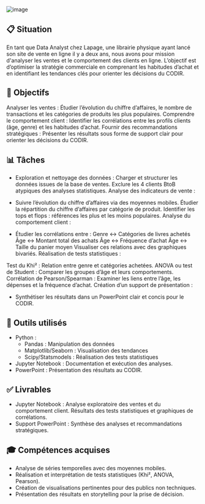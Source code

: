 ![image](https://github.com/user-attachments/assets/27b0c265-040b-4934-a50a-881aa63731c4)

## 📋 Situation
En tant que Data Analyst chez Lapage, une librairie physique ayant lancé son site de vente en ligne il y a deux ans, nous avons pour mission d'analyser les ventes et le comportement des clients en ligne.
L’objectif est d’optimiser la stratégie commerciale en comprenant les habitudes d’achat et en identifiant les tendances clés pour orienter les décisions du CODIR.

## 🎯 Objectifs
Analyser les ventes : Étudier l’évolution du chiffre d’affaires, le nombre de transactions et les catégories de produits les plus populaires.
Comprendre le comportement client : Identifier les corrélations entre les profils clients (âge, genre) et les habitudes d’achat.
Fournir des recommandations stratégiques : Présenter les résultats sous forme de support clair pour orienter les décisions du CODIR.

## 📊 Tâches
- Exploration et nettoyage des données :
Charger et structurer les données issues de la base de ventes.
Exclure les 4 clients BtoB atypiques des analyses statistiques.
Analyse des indicateurs de vente :

- Suivre l’évolution du chiffre d’affaires via des moyennes mobiles.
Étudier la répartition du chiffre d’affaires par catégorie de produit.
Identifier les tops et flops : références les plus et les moins populaires.
Analyse du comportement client :

- Étudier les corrélations entre :
Genre ↔ Catégories de livres achetés
Âge ↔ Montant total des achats
Âge ↔ Fréquence d’achat
Âge ↔ Taille du panier moyen
Visualiser ces relations avec des graphiques bivariés.
Réalisation de tests statistiques :

Test du Khi² : Relation entre genre et catégories achetées.
ANOVA ou test de Student : Comparer les groupes d’âge et leurs comportements.
Corrélation de Pearson/Spearman : Examiner les liens entre l’âge, les dépenses et la fréquence d’achat.
Création d’un support de présentation :
- Synthétiser les résultats dans un PowerPoint clair et concis pour le CODIR.
  
## 🔧 Outils utilisés
- Python :
  - Pandas : Manipulation des données
  - Matplotlib/Seaborn : Visualisation des tendances
  - Scipy/Statsmodels : Réalisation des tests statistiques
- Jupyter Notebook : Documentation et exécution des analyses.
- PowerPoint : Présentation des résultats au CODIR.

## ✅ Livrables
- Jupyter Notebook :
Analyse exploratoire des ventes et du comportement client.
Résultats des tests statistiques et graphiques de corrélations.
- Support PowerPoint :
Synthèse des analyses et recommandations stratégiques.

## 🎓 Compétences acquises
- Analyse de séries temporelles avec des moyennes mobiles.
- Réalisation et interprétation de tests statistiques (Khi², ANOVA, Pearson).
- Création de visualisations pertinentes pour des publics non techniques.
- Présentation des résultats en storytelling pour la prise de décision.
